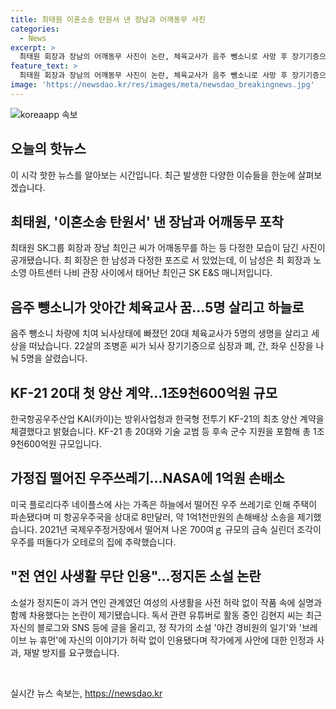 ```yaml
---
title: 최태원 이혼소송 탄원서 낸 장남과 어깨동무 사진
categories:
  - News
excerpt: >
  최태원 회장과 장남의 어깨동무 사진이 논란, 체육교사가 음주 뺑소니로 사망 후 장기기증으로 5명을 살린 사연, KF-21 전투기 양산 계약 등 다양한 뉴스들이 화제를 모으고 있습니다. 미국에서 우주 쓰레기로 인한 피해를 주장하는 가정이 NASA에 1억원을 손배소하는 사례도 나와 눈길을 끌고 있습니다. 또한, 소설가 정지돈의 논란, 과거 연인의 사생활을 무단으로 인용한 사안이 논란을 빚고 있습니다. 현재 가장 화제가 되고 있는 다양한 이야기를 확인해보세요!
feature_text: >
  최태원 회장과 장남의 어깨동무 사진이 논란, 체육교사가 음주 뺑소니로 사망 후 장기기증으로 5명을 살린 사연, KF-21 전투기 양산 계약 등 다양한 뉴스들이 화제를 모으고 있습니다. 미국에서 우주 쓰레기로 인한 피해를 주장하는 가정이 NASA에 1억원을 손배소하는 사례도 나와 눈길을 끌고 있습니다. 또한, 소설가 정지돈의 논란, 과거 연인의 사생활을 무단으로 인용한 사안이 논란을 빚고 있습니다. 현재 가장 화제가 되고 있는 다양한 이야기를 확인해보세요!
image: 'https://newsdao.kr/res/images/meta/newsdao_breakingnews.jpg'
---
```


<p><img src="https://newsdao.kr/res/images/meta/newsdao_breakingnews.jpg" alt="koreaapp 속보" /></p>

<h2 data-ke-size="size26">오늘의 핫뉴스</h2>

<p data-ke-size="size16">이 시각 핫한 뉴스를 알아보는 시간입니다. 최근 발생한 다양한 이슈들을 한눈에 살펴보겠습니다.</p>

<h2 data-ke-size="size24">최태원, '이혼소송 탄원서' 낸 장남과 어깨동무 포착</h2>

<p data-ke-size="size16">최태원 SK그룹 회장과 장남 최인근 씨가 어깨동무를 하는 등 다정한 모습이 담긴 사진이 공개됐습니다. 최 회장은 한 남성과 다정한 포즈로 서 있었는데, 이 남성은 최 회장과 노소영 아트센터 나비 관장 사이에서 태어난 최인근 SK E&S 매니저입니다.</p>

<h2 data-ke-size="size24">음주 뺑소니가 앗아간 체육교사 꿈…5명 살리고 하늘로</h2>

<p data-ke-size="size16">음주 뺑소니 차량에 치여 뇌사상태에 빠졌던 20대 체육교사가 5명의 생명을 살리고 세상을 떠났습니다. 22살의 조병훈 씨가 뇌사 장기기증으로 심장과 폐, 간, 좌우 신장을 나눠 5명을 살렸습니다.</p>

<h2 data-ke-size="size24">KF-21 20대 첫 양산 계약…1조9천600억원 규모</h2>

<p data-ke-size="size16">한국항공우주산업 KAI(카이)는 방위사업청과 한국형 전투기 KF-21의 최초 양산 계약을 체결했다고 밝혔습니다. KF-21 총 20대와 기술 교범 등 후속 군수 지원을 포함해 총 1조9천600억원 규모입니다.</p>

<h2 data-ke-size="size24">가정집 떨어진 우주쓰레기…NASA에 1억원 손배소</h2>

<p data-ke-size="size16">미국 플로리다주 네이플스에 사는 가족은 하늘에서 떨어진 우주 쓰레기로 인해 주택이 파손됐다며 미 항공우주국을 상대로 8만달러, 약 1억1천만원의 손해배상 소송을 제기했습니다. 2021년 국제우주정거장에서 떨어져 나온 700여ｇ 규모의 금속 실린더 조각이 우주를 떠돌다가 오테로의 집에 추락했습니다.</p>

<h2 data-ke-size="size24">"전 연인 사생활 무단 인용"…정지돈 소설 논란</h2>

<p data-ke-size="size16">소설가 정지돈이 과거 연인 관계였던 여성의 사생활을 사전 허락 없이 작품 속에 실명과 함께 차용했다는 논란이 제기됐습니다. 독서 관련 유튜버로 활동 중인 김현지 씨는 최근 자신의 블로그와 SNS 등에 글을 올리고, 정 작가의 소설 '야간 경비원의 일기'와 '브레이브 뉴 휴먼'에 자신의 이야기가 허락 없이 인용됐다며 작가에게 사안에 대한 인정과 사과, 재발 방지를 요구했습니다.</p>

<p data-ke-size="size16">&nbsp;</p>
실시간 뉴스 속보는, <a href="https://newsdao.kr" rel="dofollow">https://newsdao.kr</a>



